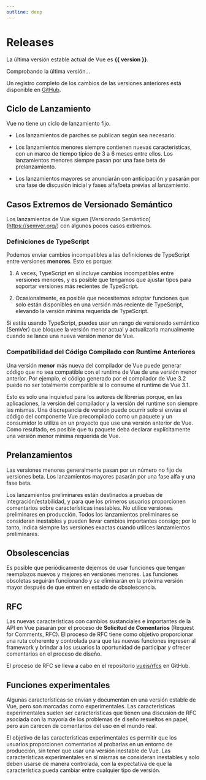 ```yaml
---
outline: deep
---
```


<script setup>
import { onMounted } from 'vue'

let version = $ref()

onMounted(async () => {
  const res = await fetch('https://api.github.com/repos/vuejs/core/releases?per_page=1')
  version = (await res.json())[0].name
})
</script>

# Releases

<p v-if="version">
La última versión estable actual de Vue es <strong>{{ version }}</strong>.
</p>
<p v-else>
Comprobando la última versión...
</p>

Un registro completo de los cambios de las versiones anteriores está disponible en [GitHub](https://github.com/vuejs/core/blob/main/CHANGELOG.md).

## Ciclo de Lanzamiento

Vue no tiene un ciclo de lanzamiento fijo.

- Los lanzamientos de parches se publican según sea necesario.

- Los lanzamientos menores siempre contienen nuevas características, con un marco de tiempo típico de 3 a 6 meses entre ellos. Los lanzamientos menores siempre pasan por una fase beta de prelanzamiento.

- Los lanzamientos mayores se anunciarán con anticipación y pasarán por una fase de discusión inicial y fases alfa/beta previas al lanzamiento.

## Casos Extremos de Versionado Semántico

Los lanzamientos de Vue siguen [Versionado Semántico] (https://semver.org/) con algunos pocos casos extremos.

### Definiciones de TypeScript

Podemos enviar cambios incompatibles a las definiciones de TypeScript entre versiones **menores**. Esto es porque:

1. A veces, TypeScript en sí incluye cambios incompatibles entre versiones menores, y es posible que tengamos que ajustar tipos para soportar versiones más recientes de TypeScript.

2. Ocasionalmente, es posible que necesitemos adoptar funciones que solo están disponibles en una versión más reciente de TypeScript, elevando la versión mínima requerida de TypeScript.

Si estás usando TypeScript, puedes usar un rango de versionado semántico (SemVer) que bloquee la versión menor actual y actualizarla manualmente cuando se lance una nueva versión menor de Vue.

### Compatibilidad del Código Compilado con Runtime Anteriores

Una versión **menor** más nueva del compilador de Vue puede generar código que no sea compatible con el runtime de Vue de una versión menor anterior. Por ejemplo, el código generado por el compilador de Vue 3.2 puede no ser totalmente compatible si lo consume el runtime de Vue 3.1.

Esto es solo una inquietud para los autores de librerías porque, en las aplicaciones, la versión del compilador y la versión del runtime son siempre las mismas. Una discrepancia de versión puede ocurrir solo si envías el código del componente Vue precompilado como un paquete y un consumidor lo utiliza en un proyecto que use una versión anterior de Vue. Como resultado, es posible que tu paquete deba declarar explícitamente una versión menor mínima requerida de Vue.

## Prelanzamientos

Las versiones menores generalmente pasan por un número no fijo de versiones beta. Los lanzamientos mayores pasarán por una fase alfa y una fase beta.

Los lanzamientos preliminares están destinados a pruebas de integración/estabilidad, y para que los primeros usuarios proporcionen comentarios sobre características inestables. No utilice versiones preliminares en producción. Todos los lanzamientos preliminares se consideran inestables y pueden llevar cambios importantes consigo; por lo tanto, indica siempre las versiones exactas cuando utilices lanzamientos preliminares.

## Obsolescencias

Es posible que periódicamente dejemos de usar funciones que tengan reemplazos nuevos y mejores en versiones menores. Las funciones obsoletas seguirán funcionando y se eliminarán en la próxima versión mayor después de que entren en estado de obsolescencia.

## RFC

Las nuevas características con cambios sustanciales e importantes de la API en Vue pasarán por el proceso de **Solicitud de Comentarios** (Request for Comments, RFC). El proceso de RFC tiene como objetivo proporcionar una ruta coherente y controlada para que las nuevas funciones ingresen al framework y brindar a los usuarios la oportunidad de participar y ofrecer comentarios en el proceso de diseño.

El proceso de RFC se lleva a cabo en el repositorio [vuejs/rfcs](https://github.com/vuejs/rfcs) en GitHub.

## Funciones experimentales

Algunas características se envían y documentan en una versión estable de Vue, pero son marcadas como experimentales. Las características experimentales suelen ser características que tienen una discusión de RFC asociada con la mayoría de los problemas de diseño resueltos en papel, pero aún carecen de comentarios del uso en el mundo real.

El objetivo de las características experimentales es permitir que los usuarios proporcionen comentarios al probarlas en un entorno de producción, sin tener que usar una versión inestable de Vue. Las características experimentales en sí mismas se consideran inestables y solo deben usarse de manera controlada, con la expectativa de que la característica pueda cambiar entre cualquier tipo de versión.
